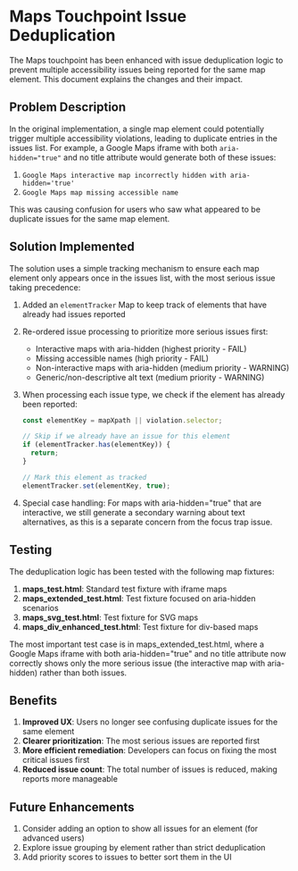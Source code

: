# Maps Touchpoint Issue Deduplication

The Maps touchpoint has been enhanced with issue deduplication logic to prevent multiple accessibility issues being reported for the same map element. This document explains the changes and their impact.

## Problem Description

In the original implementation, a single map element could potentially trigger multiple accessibility violations, leading to duplicate entries in the issues list. For example, a Google Maps iframe with both `aria-hidden="true"` and no title attribute would generate both of these issues:

1. `Google Maps interactive map incorrectly hidden with aria-hidden='true'`
2. `Google Maps map missing accessible name`

This was causing confusion for users who saw what appeared to be duplicate issues for the same map element.

## Solution Implemented

The solution uses a simple tracking mechanism to ensure each map element only appears once in the issues list, with the most serious issue taking precedence:

1. Added an `elementTracker` Map to keep track of elements that have already had issues reported
2. Re-ordered issue processing to prioritize more serious issues first:
   - Interactive maps with aria-hidden (highest priority - FAIL)
   - Missing accessible names (high priority - FAIL)
   - Non-interactive maps with aria-hidden (medium priority - WARNING)
   - Generic/non-descriptive alt text (medium priority - WARNING)

3. When processing each issue type, we check if the element has already been reported:
   ```javascript
   const elementKey = mapXpath || violation.selector;
   
   // Skip if we already have an issue for this element
   if (elementTracker.has(elementKey)) {
     return;
   }
   
   // Mark this element as tracked
   elementTracker.set(elementKey, true);
   ```

4. Special case handling: For maps with aria-hidden="true" that are interactive, we still generate a secondary warning about text alternatives, as this is a separate concern from the focus trap issue.

## Testing

The deduplication logic has been tested with the following map fixtures:

1. **maps_test.html**: Standard test fixture with iframe maps
2. **maps_extended_test.html**: Test fixture focused on aria-hidden scenarios
3. **maps_svg_test.html**: Test fixture for SVG maps
4. **maps_div_enhanced_test.html**: Test fixture for div-based maps

The most important test case is in maps_extended_test.html, where a Google Maps iframe with both aria-hidden="true" and no title attribute now correctly shows only the more serious issue (the interactive map with aria-hidden) rather than both issues.

## Benefits

1. **Improved UX**: Users no longer see confusing duplicate issues for the same element
2. **Clearer prioritization**: The most serious issues are reported first
3. **More efficient remediation**: Developers can focus on fixing the most critical issues first
4. **Reduced issue count**: The total number of issues is reduced, making reports more manageable

## Future Enhancements

1. Consider adding an option to show all issues for an element (for advanced users)
2. Explore issue grouping by element rather than strict deduplication
3. Add priority scores to issues to better sort them in the UI